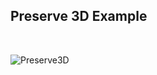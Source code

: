 ## Preserve 3D Example 
<br>

![Preserve3D](https://user-images.githubusercontent.com/96446413/162668227-a3fc417d-a7a5-45ff-8b12-b4bf387dd42f.gif)
